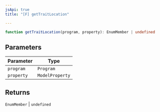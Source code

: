 ```yaml
---
jsApi: true
title: "[F] getTraitLocation"

---
```

```ts
function getTraitLocation(program, property): EnumMember | undefined
```

## Parameters

| Parameter | Type |
| ------ | ------ |
| `program` | `Program` |
| `property` | `ModelProperty` |

## Returns

`EnumMember` \| `undefined`
